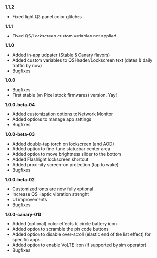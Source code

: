 **1.1.2**
- Fixed light QS panel color glitches

**1.1.1**
- Fixed QS/Lockscreen custom variables not applied

**1.1.0**
- Added in-app udpater (Stable & Canary flavors)
- Added custom variables to QSHeader/Lockscreen text (dates & daily traffic by now)
- Bugfixes

**1.0.0**
- Bugfixes
- First stable (on Pixel stock firmwares) version. Yay!

**1.0.0-beta-04**
- Added customization options to Network Monitor
- Added options to manage app settings
- Bugfixes

**1.0.0-beta-03**
- Added double-tap torch on lockscreen (and AOD)
- Added option to fine-tune statusbar center area
- Added option to move brightness slider to the bottom
- Added Flashlight lockscreen shortcut
- Added proximity screen-on protection (tap to wake)
- Bugfixes

**1.0.0-beta-02**
- Customized fonts are now fully optional
- Increase QS Haptic vibration strenght
- UI improvements
- Bugfixes

**1.0.0-canary-013**
- Added (optional) color effects to circle battery icon
- Added option to scramble the pin code buttons
- Added option to disable over-scroll (elastic end of the list effect) for specific apps
- Added option to enable VoLTE icon (if supported by sim operator)
- Bugfixes
